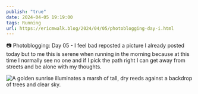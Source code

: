 ```yaml
---
publish: "true"
date: 2024-04-05 19:19:00
tags: Running
url: https://ericmwalk.blog/2024/04/05/photoblogging-day-i.html
---
```


📷 Photoblogging: Day 05 - I feel bad reposted a picture I already posted today but to me this is serene when running in the morning because at this time I normally see no one and if I pick the path right I can get away from streets and be alone with my thoughts.

![A golden sunrise illuminates a marsh of tall, dry reeds against a backdrop of trees and clear sky.](https://ericmwalk.blog/uploads/2024/img-8525.jpeg)